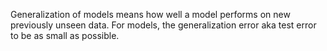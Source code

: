 Generalization of models means how well a model performs on new previously unseen data.
For models, the generalization error aka test error to be as small as possible.